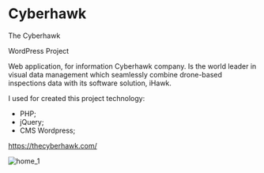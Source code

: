 # Cyberhawk
The Cyberhawk

WordPress Project

Web application, for information Cyberhawk company. Is the world leader in visual data management which seamlessly combine drone-based inspections data with its software solution, iHawk.

I used for created this project technology:
 - PHP;
 - jQuery;
 - CMS Wordpress;

https://thecyberhawk.com/


 
![home_1](https://user-images.githubusercontent.com/10292710/82550182-cf977300-9b66-11ea-91a4-b458dd3d7344.JPG)
